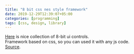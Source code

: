 ```yaml
---
title: "8 bit css nes style framework"
date: 2019-12-29T12:39:07+05:00
categories: [programming]
tags: [css, design, library]
---
```

[Here](https://nostalgic-css.github.io/NES.css/) is nice collection of 8-bit ui controls.  
Framework based on css, so you can used it with any js code.  
[Source](https://github.com/nostalgic-css/NES.css).  
